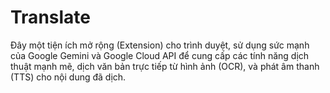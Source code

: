 # Translate
Đây một tiện ích mở rộng (Extension) cho trình duyệt, sử dụng sức mạnh của Google Gemini và Google Cloud API để cung cấp các tính năng dịch thuật mạnh mẽ, dịch văn bản trực tiếp từ hình ảnh (OCR), và phát âm thanh (TTS) cho nội dung đã dịch.
